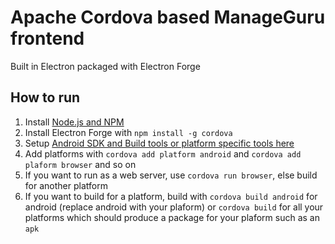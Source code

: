 # Apache Cordova based ManageGuru frontend

Built in Electron packaged with Electron Forge

## How to run

1. Install [Node.js and NPM](https://nodejs.org/en/)
3. Install Electron Forge with `npm install -g cordova`
3. Setup [Android SDK and Build tools or platform specific tools here](https://cordova.apache.org/docs/en/latest/guide/cli/index.html)
4. Add platforms with `cordova add platform android` and `cordova add plaform browser` and so on
5. If you want to run as a web server, use `cordova run browser`, else build for another platform
6. If you want to build for a platform, build with `cordova build android` for android (replace android with your plaform) or `cordova build` for all your platforms which should produce a package for your plaform such as an `apk`